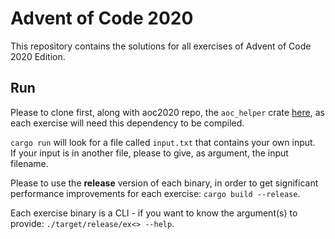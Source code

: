 # Advent of Code 2020

This repository contains the solutions for all exercises of Advent of Code 2020 Edition.

## Run

Please to clone first, along with aoc2020 repo, the `aoc_helper` crate [here](https://github.com/k0pernicus/aoc_helper),
as each exercise will need this dependency to be compiled.

`cargo run` will look for a file called `input.txt` that contains your own input.  
If your input is in another file, please to give, as argument, the input filename.

Please to use the **release** version of each binary, in order to get significant performance improvements 
for each exercise: `cargo build --release`.

Each exercise binary is a CLI - if you want to know the argument(s) to provide: `./target/release/ex<> --help`.
